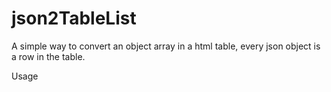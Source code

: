 json2TableList
==============

A simple way to convert an object array in a html table, every json object is a row in the table. 

Usage
